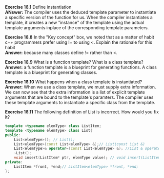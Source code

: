 **Exercise 16.1** Define instantiation<br />
**ANswer:** The compiler uses the deduced template parameter to instantiate a specific version of the function for us. When the compiler instantiates a template, it creates a new "instance" of the template using the actual template arguments inplace of the corresponding template parameters.


**Exercise 16.8** In the "Key concept" box, we noted that as a matter of habit c++ programmers prefer using != to using <. Explain the rationale for this habit<br />
**Answer:** because many classes define != rather than <.


**Exercise 16.9** What is a function template? What is a class template?<br />
**Answer:** a function template is a blueprint for generating functions. A class template is a blueprint for generating classes.


**Exercise 16.10** What happens when a class template is instantiated?<br />
**Answer:** When we use a class template, we must supply extra information. We can now see that the extra information is a list of explicit template arguments that are bound to the template's paramters. The compiler uses these template arguments to instantiate a specific class from the template.


**Exercise 16.11** The following definition of List is incorrect. How would you fix it?
```cpp
template <typename elemType> class ListItem;
template <typename elemType> class List{
public:
	List<elemType>(); // List();
	List<elemType>(const List<elemType> &);// List(const List &)
	List<elemType>& operator=(const List<elemType> &); //List & operator=(const List &);
	~List();
	void insert(ListItem* ptr, elemType value); // void insert(ListItem<elemType> * ptr, elemType value)
private:
	ListItem *front, *end;// ListItem<elemType> *front, *end;
};
```

